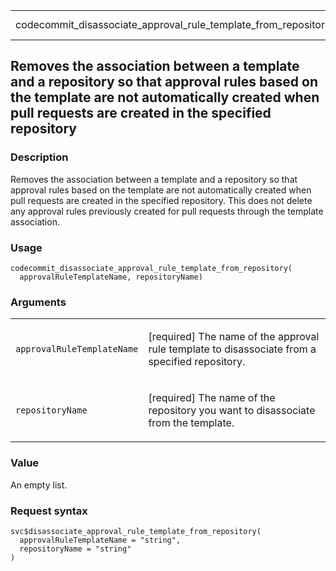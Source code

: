 <table style="width: 100%;">
<tbody>
<tr class="odd">
<td>codecommit_disassociate_approval_rule_template_from_repository</td>
<td style="text-align: right;">R Documentation</td>
</tr>
</tbody>
</table>

## Removes the association between a template and a repository so that approval rules based on the template are not automatically created when pull requests are created in the specified repository

### Description

Removes the association between a template and a repository so that
approval rules based on the template are not automatically created when
pull requests are created in the specified repository. This does not
delete any approval rules previously created for pull requests through
the template association.

### Usage

    codecommit_disassociate_approval_rule_template_from_repository(
      approvalRuleTemplateName, repositoryName)

### Arguments

<table>
<colgroup>
<col style="width: 35%" />
<col style="width: 65%" />
</colgroup>
<tbody>
<tr class="odd">
<td><code
id="codecommit_disassociate_approval_rule_template_from_repository_:_approvalRuleTemplateName">approvalRuleTemplateName</code></td>
<td><p>[required] The name of the approval rule template to disassociate
from a specified repository.</p></td>
</tr>
<tr class="even">
<td><code
id="codecommit_disassociate_approval_rule_template_from_repository_:_repositoryName">repositoryName</code></td>
<td><p>[required] The name of the repository you want to disassociate
from the template.</p></td>
</tr>
</tbody>
</table>

### Value

An empty list.

### Request syntax

    svc$disassociate_approval_rule_template_from_repository(
      approvalRuleTemplateName = "string",
      repositoryName = "string"
    )
